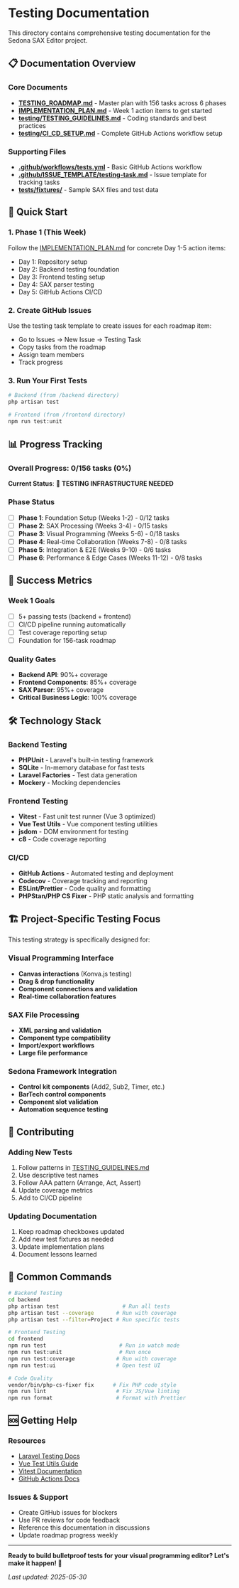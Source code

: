 # Testing Documentation

This directory contains comprehensive testing documentation for the Sedona SAX Editor project.

## 📋 Documentation Overview

### Core Documents
- **[TESTING_ROADMAP.md](TESTING_ROADMAP.md)** - Master plan with 156 tasks across 6 phases
- **[IMPLEMENTATION_PLAN.md](IMPLEMENTATION_PLAN.md)** - Week 1 action items to get started
- **[testing/TESTING_GUIDELINES.md](testing/TESTING_GUIDELINES.md)** - Coding standards and best practices
- **[testing/CI_CD_SETUP.md](testing/CI_CD_SETUP.md)** - Complete GitHub Actions workflow setup

### Supporting Files
- **[.github/workflows/tests.yml](../.github/workflows/tests.yml)** - Basic GitHub Actions workflow
- **[.github/ISSUE_TEMPLATE/testing-task.md](../.github/ISSUE_TEMPLATE/testing-task.md)** - Issue template for tracking tasks
- **[tests/fixtures/](../tests/fixtures/)** - Sample SAX files and test data

## 🚀 Quick Start

### 1. Phase 1 (This Week)
Follow the [IMPLEMENTATION_PLAN.md](IMPLEMENTATION_PLAN.md) for concrete Day 1-5 action items:
- Day 1: Repository setup
- Day 2: Backend testing foundation  
- Day 3: Frontend testing setup
- Day 4: SAX parser testing
- Day 5: GitHub Actions CI/CD

### 2. Create GitHub Issues
Use the testing task template to create issues for each roadmap item:
- Go to Issues → New Issue → Testing Task
- Copy tasks from the roadmap  
- Assign team members
- Track progress

### 3. Run Your First Tests
```bash
# Backend (from /backend directory)
php artisan test

# Frontend (from /frontend directory)  
npm run test:unit
```

## 📊 Progress Tracking

### Overall Progress: 0/156 tasks (0%)

**Current Status**: 🚨 **TESTING INFRASTRUCTURE NEEDED**

### Phase Status
- [ ] **Phase 1**: Foundation Setup (Weeks 1-2) - 0/12 tasks
- [ ] **Phase 2**: SAX Processing (Weeks 3-4) - 0/15 tasks  
- [ ] **Phase 3**: Visual Programming (Weeks 5-6) - 0/18 tasks
- [ ] **Phase 4**: Real-time Collaboration (Weeks 7-8) - 0/8 tasks
- [ ] **Phase 5**: Integration & E2E (Weeks 9-10) - 0/6 tasks
- [ ] **Phase 6**: Performance & Edge Cases (Weeks 11-12) - 0/8 tasks

## 🎯 Success Metrics

### Week 1 Goals
- [ ] 5+ passing tests (backend + frontend)
- [ ] CI/CD pipeline running automatically
- [ ] Test coverage reporting setup
- [ ] Foundation for 156-task roadmap

### Quality Gates
- **Backend API**: 90%+ coverage
- **Frontend Components**: 85%+ coverage
- **SAX Parser**: 95%+ coverage  
- **Critical Business Logic**: 100% coverage

## 🛠️ Technology Stack

### Backend Testing
- **PHPUnit** - Laravel's built-in testing framework
- **SQLite** - In-memory database for fast tests
- **Laravel Factories** - Test data generation
- **Mockery** - Mocking dependencies

### Frontend Testing  
- **Vitest** - Fast unit test runner (Vue 3 optimized)
- **Vue Test Utils** - Vue component testing utilities
- **jsdom** - DOM environment for testing
- **c8** - Code coverage reporting

### CI/CD
- **GitHub Actions** - Automated testing and deployment
- **Codecov** - Coverage tracking and reporting
- **ESLint/Prettier** - Code quality and formatting
- **PHPStan/PHP CS Fixer** - PHP static analysis and formatting

## 🏗️ Project-Specific Testing Focus

This testing strategy is specifically designed for:

### Visual Programming Interface
- **Canvas interactions** (Konva.js testing)
- **Drag & drop functionality**
- **Component connections and validation**
- **Real-time collaboration features**

### SAX File Processing
- **XML parsing and validation**
- **Component type compatibility**
- **Import/export workflows**
- **Large file performance**

### Sedona Framework Integration
- **Control kit components** (Add2, Sub2, Timer, etc.)
- **BarTech control components**
- **Component slot validation**
- **Automation sequence testing**

## 📝 Contributing

### Adding New Tests
1. Follow patterns in [TESTING_GUIDELINES.md](testing/TESTING_GUIDELINES.md)
2. Use descriptive test names
3. Follow AAA pattern (Arrange, Act, Assert)
4. Update coverage metrics
5. Add to CI/CD pipeline

### Updating Documentation
1. Keep roadmap checkboxes updated
2. Add new test fixtures as needed
3. Update implementation plans
4. Document lessons learned

## 🔧 Common Commands

```bash
# Backend Testing
cd backend
php artisan test                    # Run all tests
php artisan test --coverage       # Run with coverage
php artisan test --filter=Project # Run specific tests

# Frontend Testing
cd frontend  
npm run test                       # Run in watch mode
npm run test:unit                  # Run once
npm run test:coverage             # Run with coverage
npm run test:ui                   # Open test UI

# Code Quality
vendor/bin/php-cs-fixer fix      # Fix PHP code style
npm run lint                      # Fix JS/Vue linting
npm run format                    # Format with Prettier
```

## 🆘 Getting Help

### Resources
- [Laravel Testing Docs](https://laravel.com/docs/testing)
- [Vue Test Utils Guide](https://test-utils.vuejs.org/)
- [Vitest Documentation](https://vitest.dev/)
- [GitHub Actions Docs](https://docs.github.com/en/actions)

### Issues & Support
- Create GitHub issues for blockers
- Use PR reviews for code feedback
- Reference this documentation in discussions
- Update roadmap progress weekly

---

**Ready to build bulletproof tests for your visual programming editor? Let's make it happen! 🚀**

*Last updated: 2025-05-30*